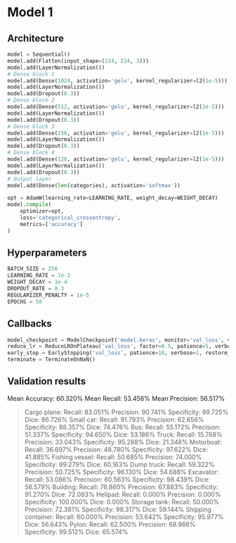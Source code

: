 # Model 1

## Architecture

```python
model = Sequential()
model.add(Flatten(input_shape=(224, 224, 3)))
model.add(LayerNormalization())
# Dense block 1
model.add(Dense(1024, activation='gelu', kernel_regularizer=l2(1e-5))) # Dense layers were originally x2 neurons
model.add(LayerNormalization())
model.add(Dropout(0.3))
# Dense block 2
model.add(Dense(512, activation='gelu', kernel_regularizer=l2(1e-5)))
model.add(LayerNormalization())
model.add(Dropout(0.3))
# Dense block 3
model.add(Dense(256, activation='gelu', kernel_regularizer=l2(1e-5)))
model.add(LayerNormalization())
model.add(Dropout(0.3))
# Dense block 4
model.add(Dense(128, activation='gelu', kernel_regularizer=l2(1e-5)))
model.add(LayerNormalization())
model.add(Dropout(0.3))
# Output layer
model.add(Dense(len(categories), activation='softmax'))

opt = AdamW(learning_rate=LEARNING_RATE, weight_decay=WEIGHT_DECAY)
model.compile(
    optimizer=opt,
    loss='categorical_crossentropy',
    metrics=['accuracy']
)
```

## Hyperparameters

```python
BATCH_SIZE = 256
LEARNING_RATE = 1e-3
WEIGHT_DECAY = 1e-4
DROPOUT_RATE = 0.3
REGULARIZER_PENALTY = 1e-5
EPOCHS = 50
```

## Callbacks

```python
model_checkpoint = ModelCheckpoint('model.keras', monitor='val_loss', verbose=1, save_best_only=True)
reduce_lr = ReduceLROnPlateau('val_loss', factor=0.5, patience=5, verbose=1, min_lr=1e-6)
early_stop = EarlyStopping('val_loss', patience=10, verbose=1, restore_best_weights=True)
terminate = TerminateOnNaN()
```

## Validation results

Mean Accuracy: 60.320%
Mean Recall: 53.456%
Mean Precision: 56.517%
> Cargo plane: Recall: 83.051% Precision: 90.741% Specificity: 99.725% Dice: 86.726%
> Small car: Recall: 91.793% Precision: 62.656% Specificity: 88.357% Dice: 74.476%
> Bus: Recall: 55.172% Precision: 51.337% Specificity: 94.650% Dice: 53.186%
> Truck: Recall: 15.768% Precision: 33.043% Specificity: 95.288% Dice: 21.348%
> Motorboat: Recall: 36.697% Precision: 48.780% Specificity: 97.622% Dice: 41.885%
> Fishing vessel: Recall: 50.685% Precision: 74.000% Specificity: 99.279% Dice: 60.163%
> Dump truck: Recall: 59.322% Precision: 50.725% Specificity: 96.130% Dice: 54.688%
> Excavator: Recall: 53.086% Precision: 60.563% Specificity: 98.439% Dice: 56.579%
> Building: Recall: 76.860% Precision: 67.883% Specificity: 91.270% Dice: 72.093%
> Helipad: Recall: 0.000% Precision: 0.000% Specificity: 100.000% Dice: 0.000%
> Storage tank: Recall: 50.000% Precision: 72.381% Specificity: 98.317% Dice: 59.144%
> Shipping container: Recall: 60.000% Precision: 53.642% Specificity: 95.977% Dice: 56.643%
> Pylon: Recall: 62.500% Precision: 68.966% Specificity: 99.512% Dice: 65.574%